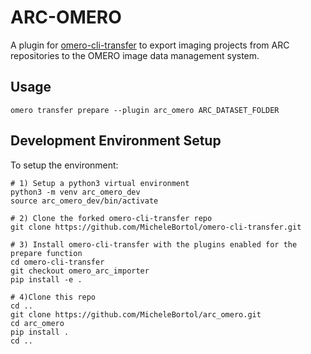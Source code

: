# ARC-OMERO

A plugin for [omero-cli-transfer](https://github.com/ome/omero-cli-transfer) to export imaging projects from ARC repositories to the OMERO image data management system.

## Usage

```
omero transfer prepare --plugin arc_omero ARC_DATASET_FOLDER
```

## Development Environment Setup

To setup the environment:
```
# 1) Setup a python3 virtual environment
python3 -m venv arc_omero_dev
source arc_omero_dev/bin/activate

# 2) Clone the forked omero-cli-transfer repo
git clone https://github.com/MicheleBortol/omero-cli-transfer.git

# 3) Install omero-cli-transfer with the plugins enabled for the prepare function
cd omero-cli-transfer
git checkout omero_arc_importer
pip install -e .

# 4)Clone this repo 
cd ..
git clone https://github.com/MicheleBortol/arc_omero.git
cd arc_omero
pip install .
cd ..
```

